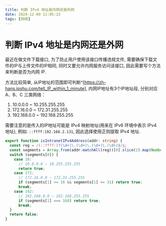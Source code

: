 ```yaml
---
title: 判断 IPv4 地址是内网还是外网
date: 2024-12-09 11:05:23
tags: [网络]
---
```


# 判断 IPv4 地址是内网还是外网

最近在做文件下载接口, 为了防止用户使用该接口传播违规文件, 需要确保下载文件的IP与上传文件的IP相同, 同时又要允许内网服务访问该接口, 因此需要写个方法来判断是否为内网 IP.

方法比较简单, 从IP地址的范围即可判断^[https://zh-hans.ipshu.com/tell_IP_within_1_minute], 内网IP地址有3个IP地址段, 分别对应A、B、C 三类网络：

1. 10.0.0.0 ~ 10.255.255.255
2. 172.16.0.0 ~ 172.31.255.255
3. 192.168.0.0 ~ 192.168.255.255

需要注意的是传入的IP地址可能是 IPv4 映射地址(用来在 IPv6 环境中表示 IPv4 地址), 例如: `::ffff:192.168.2.131`, 因此选择使用正则提取 IPv4 地址.

```ts
export function isIntranetIPv4Address(addr: string) {
  const reg = /(::ffff:)?(\d+)\.(\d+)\.(\d+)\.(\d+)$/g;
  const segments = Array.from(addr.matchAll(reg))[0].slice(2).map(Number);
  switch (segments[0]) {
    case 10:
      // 10.0.0.0 ~ 10.255.255.255
      return true;
    case 172:
      // 172.16.0.0 ~ 172.31.255.255
      if (segments[1] >= 16 && segments[1] <= 31) return true;
      break;
    case 192:
      // 192.168.0.0 ~ 192.168.255.255
      if (segments[1] === 168) return true;
      break;
  }
  return false;
}
```
